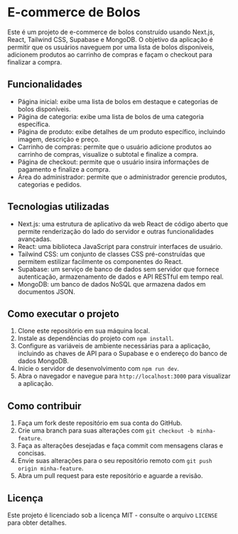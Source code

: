 # E-commerce de Bolos

Este é um projeto de e-commerce de bolos construído usando Next.js, React, Tailwind CSS, Supabase e MongoDB. O objetivo da aplicação é permitir que os usuários naveguem por uma lista de bolos disponíveis, adicionem produtos ao carrinho de compras e façam o checkout para finalizar a compra.

## Funcionalidades

- Página inicial: exibe uma lista de bolos em destaque e categorias de bolos disponíveis.
- Página de categoria: exibe uma lista de bolos de uma categoria específica.
- Página de produto: exibe detalhes de um produto específico, incluindo imagem, descrição e preço.
- Carrinho de compras: permite que o usuário adicione produtos ao carrinho de compras, visualize o subtotal e finalize a compra.
- Página de checkout: permite que o usuário insira informações de pagamento e finalize a compra.
- Área do administrador: permite que o administrador gerencie produtos, categorias e pedidos.

## Tecnologias utilizadas

- Next.js: uma estrutura de aplicativo da web React de código aberto que permite renderização do lado do servidor e outras funcionalidades avançadas.
- React: uma biblioteca JavaScript para construir interfaces de usuário.
- Tailwind CSS: um conjunto de classes CSS pré-construídas que permitem estilizar facilmente os componentes do React.
- Supabase: um serviço de banco de dados sem servidor que fornece autenticação, armazenamento de dados e API RESTful em tempo real.
- MongoDB: um banco de dados NoSQL que armazena dados em documentos JSON.

## Como executar o projeto

1. Clone este repositório em sua máquina local.
2. Instale as dependências do projeto com `npm install`.
3. Configure as variáveis de ambiente necessárias para a aplicação, incluindo as chaves de API para o Supabase e o endereço do banco de dados MongoDB.
4. Inicie o servidor de desenvolvimento com `npm run dev`.
5. Abra o navegador e navegue para `http://localhost:3000` para visualizar a aplicação.

## Como contribuir

1. Faça um fork deste repositório em sua conta do GitHub.
2. Crie uma branch para suas alterações com `git checkout -b minha-feature`.
3. Faça as alterações desejadas e faça commit com mensagens claras e concisas.
4. Envie suas alterações para o seu repositório remoto com `git push origin minha-feature`.
5. Abra um pull request para este repositório e aguarde a revisão.

## Licença

Este projeto é licenciado sob a licença MIT - consulte o arquivo `LICENSE` para obter detalhes.
